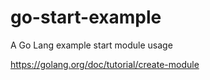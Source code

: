 # go-start-example
A Go Lang example start module usage


https://golang.org/doc/tutorial/create-module

